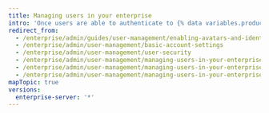 ```yaml
---
title: Managing users in your enterprise
intro: 'Once users are able to authenticate to {% data variables.product.product_location_enterprise %}, they''ll want to set up a few basic custom profile settings like an avatar and email notifications.'
redirect_from:
  - /enterprise/admin/guides/user-management/enabling-avatars-and-identicons/
  - /enterprise/admin/user-management/basic-account-settings
  - /enterprise/admin/user-management/user-security
  - /enterprise/admin/user-management/managing-users-in-your-enterprise
  - /enterprise/admin/user-management/managing-users-in-your-enterprise
  - /enterprise/admin/user-management/managing-users-in-your-enterprise
mapTopic: true
versions:
  enterprise-server: '*'
---
```



